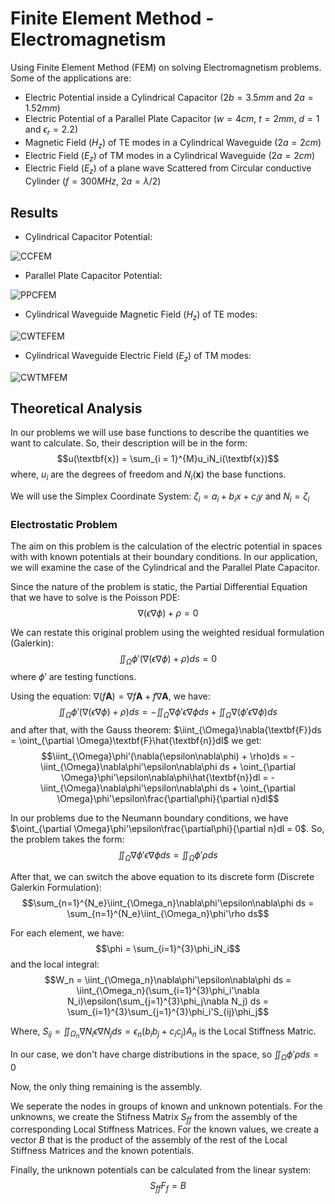 # Finite Element Method - Electromagnetism
Using Finite Element Method (FEM) on solving Electromagnetism problems. Some of the applications are:

- Electric Potential inside a Cylindrical Capacitor ($2b = 3.5mm$ and $2a = 1.52mm$)
- Electric Potential of a Parallel Plate Capacitor ($w = 4cm$, $t = 2mm$, $d = 1$ and $\epsilon_r = 2.2$)
- Magnetic Field ($H_z$) of TE modes in a Cylindrical Waveguide ($2a = 2cm$)
- Electric Field ($E_z$) of TM modes in a Cylindrical Waveguide ($2a = 2cm$)
- Electric Field ($E_z$) of a plane wave Scattered from Circular conductive Cylinder ($f = 300MHz$, $2a = \lambda/2$)

## Results

- Cylindrical Capacitor Potential:

![CCFEM](https://user-images.githubusercontent.com/61554467/224555540-1a3f26e4-e05d-4422-a211-3ae9c06cf1da.png)

- Parallel Plate Capacitor Potential:

![PPCFEM](https://user-images.githubusercontent.com/61554467/224555669-2e73d908-f883-447c-81bb-7255cabb625d.png)

- Cylindrical Waveguide Magnetic Field ($H_z$) of TE modes:

![CWTEFEM](https://user-images.githubusercontent.com/61554467/226121915-342f4330-1c1e-4630-948e-9a1110dcb2e4.png)

- Cylindrical Waveguide Electric Field ($E_z$) of TM modes:

![CWTMFEM](https://user-images.githubusercontent.com/61554467/226121952-9fa77ea2-9e80-4953-a643-1e097bd2d1e3.png)


## Theoretical Analysis

In our problems we will use base functions to describe the quantities we want to calculate. So, their description will be in the form:
$$u(\textbf{x}) = \sum_{i = 1}^{M}u_iN_i(\textbf{x})$$
where, $u_i$ are the degrees of freedom and $N_i(\textbf{x})$ the base functions.

We will use the Simplex Coordinate System: $\zeta_i = a_i + b_ix + c_iy$ and $N_i = \zeta_i$

### Electrostatic Problem

The aim on this problem is the calculation of the electric potential in spaces with with known potentials at their boundary conditions. In our application, we will examine the case of the Cylindrical and the Parallel Plate Capacitor.

Since the nature of the problem is static, the Partial Differential Equation that we have to solve is the Poisson PDE:
$$\nabla(\epsilon\nabla\phi) + \rho = 0$$

We can restate this original problem using the weighted residual formulation (Galerkin):
$$\iint_{\Omega}\phi'(\nabla(\epsilon\nabla\phi) + \rho)ds = 0$$
where $\phi'$ are testing functions.

Using the equation: $\nabla(f\textbf{A}) = \nabla f\textbf{A} + f\nabla{\textbf{A}}$, we have:
$$\iint_{\Omega}\phi'(\nabla(\epsilon\nabla\phi) + \rho)ds = - \iint_{\Omega}\nabla\phi'\epsilon\nabla\phi ds + \iint_{\Omega} \nabla(\phi'\epsilon\nabla\phi)ds$$
and after that, with the Gauss theorem: $\iint_{\Omega}\nabla{\textbf{F}}ds = \oint_{\partial \Omega}\textbf{F}\hat{\textbf{n}}dl$ we get:
$$\iint_{\Omega}\phi'(\nabla(\epsilon\nabla\phi) + \rho)ds = - \iint_{\Omega}\nabla\phi'\epsilon\nabla\phi ds + \oint_{\partial \Omega}\phi'\epsilon\nabla\phi\hat{\textbf{n}}dl = - \iint_{\Omega}\nabla\phi'\epsilon\nabla\phi ds + \oint_{\partial \Omega}\phi'\epsilon\frac{\partial\phi}{\partial n}dl$$

In our problems due to the Neumann boundary conditions, we have $\oint_{\partial \Omega}\phi'\epsilon\frac{\partial\phi}{\partial n}dl = 0$. So, the problem takes the form:
$$\iint_{\Omega}\nabla\phi'\epsilon\nabla\phi ds = \iint_{\Omega}\phi'\rho ds$$

After that, we can switch the above equation to its discrete form (Discrete Galerkin Formulation):
$$\sum_{n=1}^{N_e}\iint_{\Omega_n}\nabla\phi'\epsilon\nabla\phi ds = \sum_{n=1}^{N_e}\iint_{\Omega_n}\phi'\rho ds$$

For each element, we have: $$\phi = \sum_{i=1}^{3}\phi_iN_i$$
and the local integral: $$W_n = \iint_{\Omega_n}\nabla\phi'\epsilon\nabla\phi ds = \iint_{\Omega_n}(\sum_{i=1}^{3}\phi_i'\nabla N_i)\epsilon(\sum_{j=1}^{3}\phi_j\nabla N_j) ds = \sum_{i=1}^{3}\sum_{j=1}^{3}\phi_i'S_{ij}\phi_j$$

Where, $S_{ij} = \iint_{\Omega_n}\nabla N_i\epsilon\nabla N_j ds = \epsilon_n(b_ib_j + c_ic_j)A_n$ is the Local Stiffness Matric.

In our case, we don't have charge distributions in the space, so $\iint_{\Omega}\phi'\rho ds = 0$

Now, the only thing remaining is the assembly.

We seperate the nodes in groups of known and unknown potentials. For the unknowns, we create the Stifness Matrix $S_{ff}$ from the assembly of the corresponding Local Stiffness Matrices. For the known values, we create a vector $B$ that is the product of the assembly of the rest of the Local Stiffness Matrices and the known potentials.

Finally, the unknown potentials can be calculated from the linear system:
$$S_{ff}F_{f} = B$$
